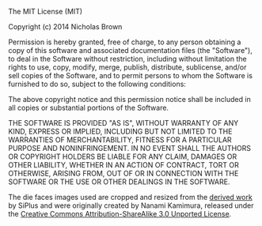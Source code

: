 The MIT License (MIT)

Copyright (c) 2014 Nicholas Brown

Permission is hereby granted, free of charge, to any person obtaining a copy
of this software and associated documentation files (the "Software"), to deal
in the Software without restriction, including without limitation the rights
to use, copy, modify, merge, publish, distribute, sublicense, and/or sell
copies of the Software, and to permit persons to whom the Software is
furnished to do so, subject to the following conditions:

The above copyright notice and this permission notice shall be included in
all copies or substantial portions of the Software.

THE SOFTWARE IS PROVIDED "AS IS", WITHOUT WARRANTY OF ANY KIND, EXPRESS OR
IMPLIED, INCLUDING BUT NOT LIMITED TO THE WARRANTIES OF MERCHANTABILITY,
FITNESS FOR A PARTICULAR PURPOSE AND NONINFRINGEMENT. IN NO EVENT SHALL THE
AUTHORS OR COPYRIGHT HOLDERS BE LIABLE FOR ANY CLAIM, DAMAGES OR OTHER
LIABILITY, WHETHER IN AN ACTION OF CONTRACT, TORT OR OTHERWISE, ARISING FROM,
OUT OF OR IN CONNECTION WITH THE SOFTWARE OR THE USE OR OTHER DEALINGS IN
THE SOFTWARE.

The die faces images used are cropped and resized from the 
[derived work](http://commons.wikimedia.org/wiki/File:Die_Faces.svg) by SiPlus
and were originally created by Nanami Kamimura, released under the [Creative 
Commons Attribution-ShareAlike 3.0 Unported License](http://creativecommons.org/licenses/by-sa/3.0/legalcode).
